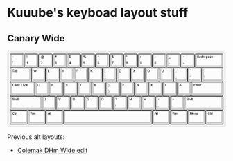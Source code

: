 # Kuuube's keyboad layout stuff

## Canary Wide

<p align="middle">
  <img src="canary_wide/canary_wide.png" align="middle"/>
</p>

Previous alt layouts:

- [Colemak DHm Wide edit](https://github.com/Kuuuube/kuuube_keyboard_layout_stuff/tree/main/colemak_dhm_wide_edit/README.md)